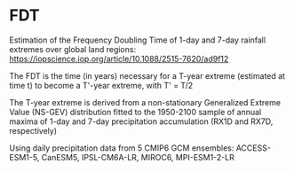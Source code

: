 # FDT

Estimation of the Frequency Doubling Time of 1-day and 7-day rainfall extremes over global land regions: https://iopscience.iop.org/article/10.1088/2515-7620/ad9f12

The FDT is the time (in years) necessary for a T-year extreme (estimated at time t) to become a T'-year extreme, with T' = T/2

The T-year extreme is derived from a non-stationary Generalized Extreme Value (NS-GEV) distribution fitted to the 1950-2100 sample of annual maxima of 1-day and 7-day precipitation accumulation (RX1D and RX7D, respectively)

Using daily precipitation data from 5 CMIP6 GCM ensembles: ACCESS-ESM1-5, CanESM5, IPSL-CM6A-LR, MIROC6, MPI-ESM1-2-LR
